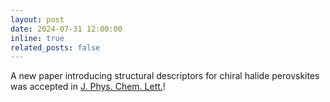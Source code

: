 ```yaml
---
layout: post
date: 2024-07-31 12:00:00
inline: true
related_posts: false
---
```


A new paper introducing structural descriptors for chiral halide perovskites was accepted in <a href='https://pubs.acs.org/doi/full/10.1021/acs.jpclett.4c01629'>J. Phys. Chem. Lett.</a>!
